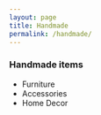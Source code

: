```yaml
---
layout: page
title: Handmade
permalink: /handmade/
---
```


### Handmade items
* Furniture
* Accessories
* Home Decor